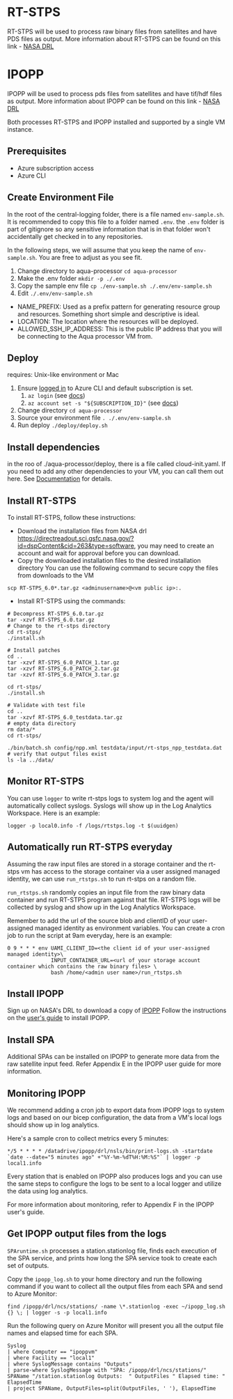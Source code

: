 # RT-STPS
RT-STPS will be used to process raw binary files from satellites and have PDS files as output.
More information about RT-STPS can be found on this link - [NASA DRL](https://directreadout.sci.gsfc.nasa.gov/?id=dspContent&cid=69)

# IPOPP 
IPOPP will be used to process pds files from satellites and have tif/hdf files as output.
More information about IPOPP can be found on this link - [NASA DRL](https://directreadout.sci.gsfc.nasa.gov/?id=dspContent&cid=68)

Both processes RT-STPS and IPOPP installed and supported by a single VM instance. 

## Prerequisites
* Azure subscription access
* Azure CLI

## Create Environment File
In the root of the central-logging folder, there is a file named `env-sample.sh`. It is recommended to copy this file to a folder named `.env`. the `.env` folder is part of gitignore so any sensitive information that is in that folder won't accidentally get checked in to any repositories.

In the following steps, we will assume that you keep the name of `env-sample.sh`. You are free to adjust as you see fit.

1. Change directory to aqua-processor `cd aqua-processor`
2. Make the .env folder `mkdir -p ./.env`
3. Copy the sample env file `cp ./env-sample.sh ./.env/env-sample.sh`
4. Edit `./.env/env-sample.sh`
  * NAME_PREFIX: Used as a prefix pattern for generating resource group and resources. Something short simple and descriptive is ideal.
  * LOCATION: The location where the resources will be deployed.
  * ALLOWED_SSH_IP_ADDRESS: This is the public IP address that you will be connecting to the Aqua processor VM from.

## Deploy
requires: Unix-like environment or Mac
1. Ensure [logged in](https://docs.microsoft.com/en-us/cli/azure/authenticate-azure-cli) to Azure CLI and default subscription is set. 
   1. `az login` (see [docs](https://docs.microsoft.com/en-us/cli/azure/authenticate-azure-cli))
   2. `az account set -s "${SUBSCRIPTION_ID}"` (see [docs](https://docs.microsoft.com/en-us/cli/azure/manage-azure-subscriptions-azure-cli#change-the-active-subscription))
2. Change directory `cd aqua-processor`
3. Source your environment file `. ./.env/env-sample.sh`
4. Run deploy `./deploy/deploy.sh`

## Install dependencies
in the roo of ./aqua-processor/deploy, there is a file called cloud-init.yaml. If you need to add any other dependencies to your VM, you can call them out here. See [Documentation](https://docs.microsoft.com/en-us/azure/virtual-machines/linux/cloud-init-deep-dive) for details.

## Install RT-STPS
To install RT-STPS, follow these instructions:
- Download the installation files from NASA drl https://directreadout.sci.gsfc.nasa.gov/?id=dspContent&cid=263&type=software, you may need to create an account and wait for approval before you can download.
- Copy the downloaded installation files to the desired installation directory
You can use the following command to secure copy the files from downloads to the VM

```
scp RT-STPS_6.0*.tar.gz <adminusername>@<vm public ip>:.
```

- Install RT-STPS using the commands:

```
# Decompress RT-STPS_6.0.tar.gz
tar -xzvf RT-STPS_6.0.tar.gz
# Change to the rt-stps directory
cd rt-stps/
./install.sh

# Install patches
cd ..
tar -xzvf RT-STPS_6.0_PATCH_1.tar.gz
tar -xzvf RT-STPS_6.0_PATCH_2.tar.gz
tar -xzvf RT-STPS_6.0_PATCH_3.tar.gz

cd rt-stps/
./install.sh

# Validate with test file
cd ..
tar -xzvf RT-STPS_6.0_testdata.tar.gz
# empty data directory
rm data/*
cd rt-stps/

./bin/batch.sh config/npp.xml testdata/input/rt-stps_npp_testdata.dat
# verify that output files exist
ls -la ../data/ 

```
## Monitor RT-STPS
You can use `logger` to write rt-stps logs to system log and the agent will automatically collect syslogs. Syslogs will show up in the Log Analytics Workspace.
Here is an example:

```
logger -p local0.info -f /logs/rtstps.log -t $(uuidgen)
```

## Automatically run RT-STPS everyday
Assuming the raw input files are stored in a storage container and the rt-stps vm has access to the storage container via a user assigned managed identity, we can use `run_rtstps.sh` to run rt-stps on a random file.

`run_rtstps.sh` randomly copies an input file from the raw binary data container and run RT-STPS program against that file. RT-STPS logs will be collected by syslog and show up in the Log Analytics Workspace.

Remember to add the url of the source blob and clientID of your user-assigned managed identity as environment variables.
You can create a cron job to run the script at 9am everyday, here is an example:
```
0 9 * * * env UAMI_CLIENT_ID=<the client id of your user-assigned managed identity>\
              INPUT_CONTAINER_URL=<url of your storage account container which contains the raw binary files> \ 
              bash /home/<admin user name>/run_rtstps.sh
```

## Install IPOPP
Sign up on NASA's DRL to download a copy of [IPOPP](https://directreadout.sci.gsfc.nasa.gov/?id=dspContent&cid=68)
Follow the instructions on the [user's guide](https://directreadout.sci.gsfc.nasa.gov/links/rsd_eosdb/PDF/IPOPP_4.1_Users_Guide.pdf) to install IPOPP.

## Install SPA
Additional SPAs can be installed on IPOPP to generate more data from the raw satellite input feed. Refer Appendix E in the IPOPP user guide for more information.

## Monitoring IPOPP
We recommend adding a cron job to export data from IPOPP logs to system logs and based on our bicep configuration, the data from a VM's local logs should show up in log analytics.

Here's a sample cron to collect metrics every 5 minutes:
```
*/5 * * * * /datadrive/ipopp/drl/nsls/bin/print-logs.sh -startdate `date --date="5 minutes ago" +"%Y-%m-%dT%H:%M:%S"` | logger -p local1.info
```

Every station that is enabled on IPOPP also produces logs and you can use the same steps to configure the logs to be sent to a local logger and utilize the data using log analytics.

For more information about monitoring, refer to Appendix F in the IPOPP user's guide.

## Get IPOPP output files from the logs
`SPAruntime.sh` processes a station.stationlog file, finds each execution of the SPA service, and prints how long the SPA service took to create each set of outputs. 

Copy the `ipopp_log.sh` to your home directory and run the following command if you want to collect all the output files from each SPA and send to Azure Monitor:
```
find /ipopp/drl/ncs/stations/ -name \*.stationlog -exec ~/ipopp_log.sh {} \; | logger -s -p local1.info
```

Run the following query on Azure Monitor will present you all the output file names and elapsed time for each SPA.
```
Syslog
| where Computer == "ipoppvm"
| where Facility == "local1"
| where SyslogMessage contains "Outputs"
| parse-where SyslogMessage with "SPA: /ipopp/drl/ncs/stations/" SPAName "/station.stationlog Outputs:  " OutputFiles " Elapsed time: " ElapsedTime
| project SPAName, OutputFiles=split(OutputFiles, ' '), ElapsedTime
```